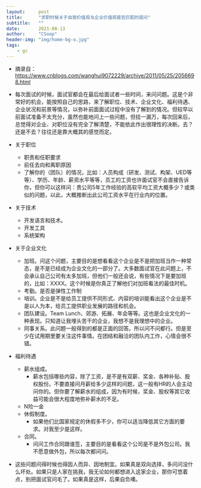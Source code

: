 ```yaml
---
layout:     post
title:      "求职时候关于自我价值观与企业价值观是否匹配的提问"
subtitle:   ""
date:       2021-08-13
author:     "CSoap"
header-img: "img/home-bg-o.jpg"
tags:
    - gc
---
```


- 摘录自：https://www.cnblogs.com/wanghui9072229/archive/2011/05/25/2056698.html

- 每次面试的时候，面试官都会在最后给面试者一些时间，来问问题。这是个非常好的机会，能按照自己的思路，来了解职位、技术、企业文化、福利待遇、企业状况和前景等情况，以弥补前面面试过程中没有了解到的情况。但较早以前面试准备不太充分，虽然也能地问上一些问题，但挂一漏万，每次回来后，总觉得对企业、对职位没有完全了解清楚，不能依此作出很理性的决断。去？还是不去？往往还是靠大概其的感觉而定。

- 关于职位
    - 职责和任职要求
    - 前任去向和离职原因
    - 了解你的（团队）的情况，比如：人员构成（研发、测试、构架、UED等等）、学历、年龄、薪资水平等等，员工的工资也许面试官不会直接告诉你，但你可以这样问：贵公司5年工作经验的高软平均工资大概多少？或类似的问题，以此，大概推断出此公司工资水平在行业内的位置。

- 关于技术
    - 开发语言和技术。
    - 开发工具
    - 系统架构
- 关于企业文化
    - 加班。问这个问题，主要目的是想看看这个企业是不是把加班当作一种常态，是不是已经成为企业文化的一部分了。大多数面试官在此问题上，不会承认自己公司有太多加班，但他们一般还会说，有些情况下是要加班的，比如：XXXX。这个时候是你真正了解他们对加班看法的最佳时机。
    - 考勤。是否是弹性工作制
    - 培训。企业是不是给员工提供不同形式、内容的培训能看出这个企业是不是以人为本，给员工提供职业发展的路径和机会。
    - 团队建设。Team Lunch、郊游、拓展、年会等等。这也是企业文化的一种表现。只知道让我埋头苦干的企业，我想不是我理想中的企业。
    - 同事关系。此问题一般得到的都是正面的回答。所以问不问都行。但是至少在试用期里要关注这件事情。在团结和融洽的团队内工作，心情会很不错。
- 福利待遇
    -  薪水组成。
        - 薪水包括哪些内容，除了工资，是不是有双薪、奖金、各种补贴、股权股份。不要直接问月薪给多少这样的问题，这一般有HR的人会主动问你的。但你要了解薪水的组成，因为有时候，奖金、股权等其它收益可能会很大程度地弥补薪水的不足。
    - N险一金
    - 休假制度。
        - 如果他们比国家规定的休假多不少，你可以适当降低其它方面的要求。对我至少是这样。
    - 合同。
        - 问问工作合同跟谁签，主要目的是看看这个公司是不是外包公司。我不愿意做外包，所以每次都问问。
- 这些问题问得时候也得因人而异、因地制宜。如果真是双向选择，多问问没什么坏处。如果只是人家在挑我，我无论如何都想进入这家企业，那你可悠着点，别把面试官问毛了。如果真是这样，后果自负噢。
